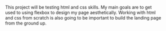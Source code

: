 This project will be testing html and css skills. My main goals are to get used to using flexbox to design my page aesthetically. Working with html and css from scratch is also going to be important to build the landing page from the ground up.